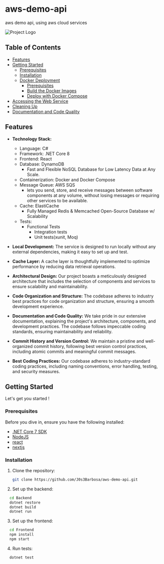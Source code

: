 # aws-demo-api

aws demo api, using aws cloud services

![Project Logo](logo.png) 

## Table of Contents

- [Features](#features)
- [Getting Started](#getting-started)
  - [Prerequisites](#prerequisites)
  - [Installation](#installation)
  - [Docker Deployment](#docker-deployment)
    - [Prerequisites](#prerequisites-1)
    - [Build the Docker Images](#build-the-docker-images)
    - [Deploy with Docker Compose](#deploy-with-docker-compose)
- [Accessing the Web Service](#accessing-the-web-service)
- [Cleaning Up](#cleaning-up)
- [Documentation and Code Quality](#documentation-and-code-quality)

## Features

- **Technology Stack:**
  - Language: C#
  - Framework: .NET Core 8
  - Frontend: React
  - Database: DynamoDB
    - Fast and Flexible NoSQL Database for Low Latency Data at Any Scale. 
  - Containerization: Docker and Docker Compose
  - Message Queue: AWS SQS
    - lets you send, store, and receive messages between software components at any volume, without losing messages or requiring other services to be available.
  - Cache: ElastiCache
    - Fully Managed Redis & Memcached Open-Source Database w/ Scalability
  - Tests:
    - Functional Tests
      - Integration tests
      - Unit tests(xunit, Moq)

- **Local Development:**
  The service is designed to run locally without any external dependencies, making it easy to set up and test.

- **Cache Layer:**
  A cache layer is thoughtfully implemented to optimize performance by reducing data retrieval operations.

- **Architectural Design:**
  Our project boasts a meticulously designed architecture that includes the selection of components and services to ensure scalability and maintainability.

- **Code Organization and Structure:**
  The codebase adheres to industry best practices for code organization and structure, ensuring a smooth development experience.

- **Documentation and Code Quality:**
  We take pride in our extensive documentation, explaining the project's architecture, components, and development practices. The codebase follows impeccable coding standards, ensuring maintainability and reliability.

- **Commit History and Version Control:**
  We maintain a pristine and well-organized commit history, following best version control practices, including atomic commits and meaningful commit messages.

- **Best Coding Practices:**
  Our codebase adheres to industry-standard coding practices, including naming conventions, error handling, testing, and security measures.

## Getting Started

Let's get you started !

### Prerequisites

Before you dive in, ensure you have the following installed:

- [.NET Core 7 SDK](https://dotnet.microsoft.com/download/dotnet/7.0)
- [NodeJS](https://nodejs.org/en)
- [react](https://react.dev/learn)
- [nextjs](https://nextjs.org/docs/getting-started/installation)

### Installation

1. Clone the repository:

   ```bash
   git clone https://github.com/J0s3Barbosa/aws-demo-api.git
   ```
2. Set up the backend:
  ```bash
    cd Backend
    dotnet restore
    dotnet build
    dotnet run
   ```

3. Set up the frontend:

  ```bash
    cd Frontend
    npm install
    npm start
   ```

4. Run tests:
  ```bash
    dotnet test
   ```

